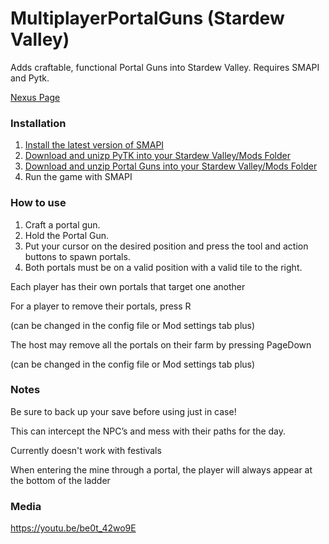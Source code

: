 # MultiplayerPortalGuns (Stardew Valley)
Adds craftable, functional Portal Guns into Stardew Valley. Requires SMAPI and Pytk.

[Nexus Page](https://www.nexusmods.com/stardewvalley/mods/3049)

### Installation
1. [Install the latest version of SMAPI](https://smapi.io)
2. [Download and unizp PyTK into your Stardew Valley/Mods Folder](https://www.nexusmods.com/stardewvalley/mods/1726)
3. [Download and unzip Portal Guns into your Stardew Valley/Mods Folder](https://www.nexusmods.com/stardewvalley/mods/3049)
4. Run the game with SMAPI

### How to use
1. Craft a portal gun. 
2. Hold the Portal Gun.
3. Put your cursor on the desired position and press the tool and action buttons to spawn portals.
4. Both portals must be on a valid position with a valid tile to the right.

Each player has their own portals that target one another

For a player to remove their portals, press R

﻿﻿﻿(can be changed in the config file or Mod settings tab plus﻿)
   
The host may remove all the portals on their farm by pressing PageDown 

(can be changed in the config file or Mod settings tab plus﻿)

### Notes
Be sure to back up your save before using just in case!

This can intercept the NPC’s and mess with their paths for the day.

Currently doesn't work with festivals

When entering the mine through a portal, the player will always appear at the bottom of the ladder

### Media
https://youtu.be/be0t_42wo9E
